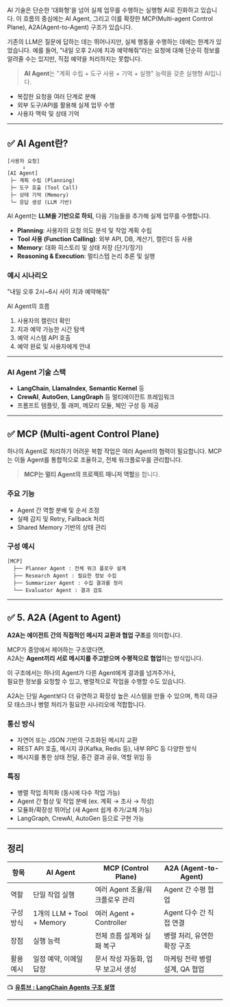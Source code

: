 

AI 기술은 단순한 '대화형'을 넘어 실제 업무를 수행하는 실행형 AI로 진화하고 있습니다.
이 흐름의 중심에는 AI Agent, 그리고 이를 확장한 MCP(Multi-agent Control Plane), A2A(Agent-to-Agent) 구조가 있습니다.


기존의 LLM은 질문에 답하는 데는 뛰어나지만, 실제 행동을 수행하는 데에는 한계가 있었습니다.
예를 들어, “내일 오후 2시에 치과 예약해줘”라는 요청에 대해 단순히 정보를 알려줄 수는 있지만, 직접 예약을 처리하지는 못합니다.

> **AI Agent**는 "계획 수립 + 도구 사용 + 기억 + 실행" 능력을 갖춘 실행형 AI입니다.

- 복잡한 요청을 여러 단계로 분해    
- 외부 도구/API를 활용해 실제 업무 수행  
- 사용자 맥락 및 상태 기억


---

## ✅ AI Agent란?


```
[사용자 요청]
     ↓
[AI Agent]
 ├─ 계획 수립 (Planning)
 ├─ 도구 호출 (Tool Call)
 ├─ 상태 기억 (Memory)
 └─ 응답 생성 (LLM 기반)
```

AI Agent는 **LLM을 기반으로 하되**, 다음 기능들을 추가해 실제 업무를 수행합니다.

- **Planning**: 사용자의 요청 의도 분석 및 작업 계획 수립    
- **Tool 사용 (Function Calling)**: 외부 API, DB, 계산기, 캘린더 등 사용    
- **Memory**: 대화 히스토리 및 상태 저장 (단기/장기)    
- **Reasoning & Execution**: 멀티스텝 논리 추론 및 실행
    

### 예시 시나리오

"내일 오후 2시~6시 사이 치과 예약해줘"

AI Agent의 흐름
1. 사용자의 캘린더 확인    
2. 치과 예약 가능한 시간 탐색    
3. 예약 시스템 API 호출 
4. 예약 완료 및 사용자에게 안내
    

---

### AI Agent 기술 스택

- **LangChain**, **LlamaIndex**, **Semantic Kernel** 등
- **CrewAI**, **AutoGen**, **LangGraph** 등 멀티에이전트 프레임워크
- 프롬프트 템플릿, 툴 래퍼, 메모리 모듈, 체인 구성 등 제공
    

---

## ✅ MCP (Multi-agent Control Plane)

하나의 Agent로 처리하기 어려운 복합 작업은 여러 Agent의 협력이 필요합니다.
MCP는 이들 Agent를 통합적으로 조율하고, 전체 워크플로우를 관리합니다.

> **MCP는 멀티 Agent의 프로젝트 매니저 역할**을 합니다.


### **주요 기능**
- Agent 간 역할 분배 및 순서 조정    
- 실패 감지 및 Retry, Fallback 처리    
- Shared Memory 기반의 상태 관리

### **구성 예시**
```
[MCP]
  ├── Planner Agent : 전체 워크 플로우 설계
  ├── Research Agent : 필요한 정보 수집
  ├── Summarizer Agent : 수집 결과를 정리
  └── Evaluator Agent : 결과 검토
```



---

## ✅ 5. A2A (Agent to Agent)

**A2A는 에이전트 간의 직접적인 메시지 교환과 협업 구조**를 의미합니다.  

MCP가 중앙에서 제어하는 구조였다면,  
A2A는 **Agent끼리 서로 메시지를 주고받으며 수평적으로 협업**하는 방식입니다.

이 구조에서는 하나의 Agent가 다른 Agent에게 결과를 넘겨주거나,  
필요한 정보를 요청할 수 있고,  병렬적으로 작업을 수행할 수도 있습니다.

A2A는 단일 Agent보다 더 유연하고 확장성 높은 시스템을 만들 수 있으며, 특히 대규모 태스크나 병렬 처리가 필요한 시나리오에 적합합니다.

### 통신 방식
- 자연어 또는 JSON 기반의 구조화된 메시지 교환    
- REST API 호출, 메시지 큐(Kafka, Redis 등), 내부 RPC 등 다양한 방식    
- 메시지를 통한 상태 전달, 중간 결과 공유, 역할 위임 등
    

### 특징
- 병렬 작업 최적화 (동시에 다수 작업 가능)
- Agent 간 협상 및 작업 분배 (ex. 계획 → 조사 → 작성)
- 모듈화/확장성 뛰어남 (새 Agent 쉽게 추가/교체 가능)
- LangGraph, CrewAI, AutoGen 등으로 구현 가능


---

## 정리

| 항목    | AI Agent                | MCP (Control Plane)   | A2A (Agent-to-Agent) |
| ----- | ----------------------- | --------------------- | -------------------- |
| 역할    | 단일 작업 실행                | 여러 Agent 조율/워크플로우 관리  | Agent 간 수평 협업        |
| 구성 방식 | 1개의 LLM + Tool + Memory | 여러 Agent + Controller | Agent 다수 간 직접 연결     |
| 장점    | 실행 능력                   | 전체 흐름 설계와 실패 복구       | 병렬 처리, 유연한 확장 구조     |
| 활용 예시 | 일정 예약, 이메일 답장           | 문서 작성 자동화, 업무 보고서 생성  | 마케팅 전략 병렬 설계, QA 협업  |



📺 **[유튜브 : LangChain Agents 구조 설명](https://www.youtube.com/watch?v=OdwuHsXPqn4)**



---
